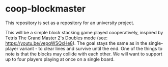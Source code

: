 # coop-blockmaster

This repository is set as a repository for an university project.

This will be a simple block stacking game played cooperatively, inspired by Tetris The Grand Master 2's Doubles mode (see: https://youtu.be/vepqWSQxHe8). The goal stays the same as in the single-player variant - to clear lines and survive until the end. One of the things to note is that the blocks may collide with each other. We will want to support up to four players playing at once on a single board.